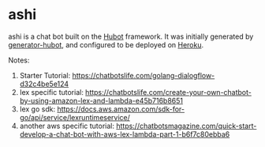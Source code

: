 # ashi

ashi is a chat bot built on the [Hubot][hubot] framework. It was
initially generated by [generator-hubot][generator-hubot], and configured to be
deployed on [Heroku][heroku].

Notes:
1. Starter Tutorial: https://chatbotslife.com/golang-dialogflow-d32c4be5e124
2. lex specific tutorial: https://chatbotslife.com/create-your-own-chatbot-by-using-amazon-lex-and-lambda-e45b716b8651
3. lex go sdk: https://docs.aws.amazon.com/sdk-for-go/api/service/lexruntimeservice/
4. another aws specific tutorial: https://chatbotsmagazine.com/quick-start-develop-a-chat-bot-with-aws-lex-lambda-part-1-b6f7c80ebba6

[heroku]: http://www.heroku.com
[hubot]: http://hubot.github.com
[generator-hubot]: https://github.com/github/generator-hubot